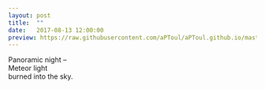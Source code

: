 ```yaml
---
layout: post
title:  ""
date:   2017-08-13 12:00:00
preview: https://raw.githubusercontent.com/aPToul/aPToul.github.io/master/_images/meteor.jpg
---
```


Panoramic night –  
Meteor light  
burned into the sky.

